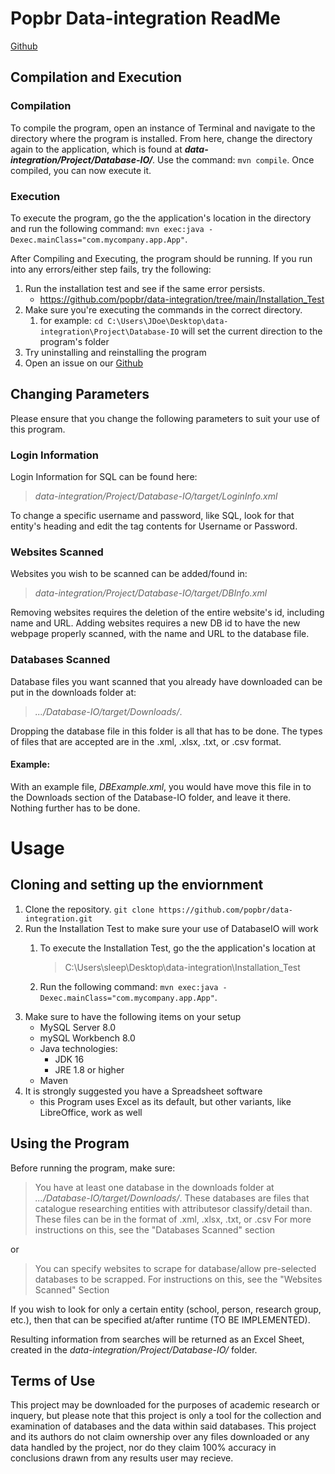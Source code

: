 <!--
ReadMe
Should be documented:
How to compile,
How to execute,
Which parameter(s) can be tweaked (typically, the user / password of the database user),
How to use the project.

>The above is just a reference as I type this out. It will be removed when the ReadMe is satisfactory.
-->


# Popbr Data-integration ReadMe 
[Github](https://github.com/popbr/data-integration)
## Compilation and Execution
### Compilation
To compile the program, open an instance of Terminal and navigate to the directory where the program is installed. From here, change the directory again to the application, which is found at 
***data-integration/Project/Database-IO/***. Use the command: `mvn compile`. Once compiled, you can now execute it.

### Execution
To execute the program, go the the application's location in the directory and run the following command: `mvn exec:java -Dexec.mainClass="com.mycompany.app.App"`.

After Compiling and Executing, the program should be running. If you run into any errors/either step fails, try the following:
1. Run the installation test and see if the same error persists.
    - https://github.com/popbr/data-integration/tree/main/Installation_Test
2. Make sure you're executing the commands in the correct directory.
    1. for example: `cd C:\Users\JDoe\Desktop\data-integration\Project\Database-IO` will set the current direction to the program's folder
3. Try uninstalling and reinstalling the program
4. Open an issue on our [Github](https://github.com/popbr/data-integration)

## Changing Parameters
Please ensure that you change the following parameters to suit your use of this program. 

### Login Information
Login Information for SQL can be found here:
>*data-integration/Project/Database-IO/target/LoginInfo.xml*

 To change a specific username and password, like SQL, look for that entity's heading and edit the tag contents for Username or Password.

### Websites Scanned
Websites you wish to be scanned can be added/found in:
> *data-integration/Project/Database-IO/target/DBInfo.xml*

Removing websites requires the deletion of the entire website's id, including name and URL.
Adding websites requires a new DB id to have the new webpage properly scanned, with the name and URL to the database file.

### Databases Scanned
Database files you want scanned that you already have downloaded can be put in the downloads folder at: 
> *.../Database-IO/target/Downloads/*. 

Dropping the database file in this folder is all that has to be done. 
The types of files that are accepted are in the .xml, .xlsx, .txt, or .csv format.

#### Example:
With an example file, *DBExample.xml*, you would have move this file in to the Downloads section of the Database-IO folder, and leave it there. Nothing further has to be done.  

# Usage

## Cloning and setting up the enviornment
1. Clone the repository.
    `git clone https://github.com/popbr/data-integration.git` 
2. Run the Installation Test to make sure your use of DatabaseIO will work
    1.  To execute the Installation Test, go the the application's location at
        > C:\Users\sleep\Desktop\data-integration\Installation_Test
   
    2. Run the following command: 
        `mvn exec:java -Dexec.mainClass="com.mycompany.app.App"`.
3. Make sure to have the following items on your setup
    - MySQL Server 8.0
    - mySQL Workbench 8.0
    - Java technologies:
        - JDK 16
        - JRE 1.8 or higher
    - Maven
4. It is strongly suggested you have a Spreadsheet software
    - this Program uses Excel as its default, but other variants, like LibreOffice, work as well   


## Using the Program
Before running the program, make sure:
> You have at least one database in the downloads folder at *.../Database-IO/target/Downloads/*. 
> These databases are files that catalogue researching entities with attributesor classify/detail than.
> These files can be in the format of .xml, .xlsx, .txt, or .csv
> For more instructions on this, see the "Databases Scanned" section

or
> You can specify websites to scrape for database/allow pre-selected databases to be scrapped. 
> For instructions on this, see the "Websites Scanned" Section

If you wish to look for only a certain entity (school, person, research group, etc.), then that can be specified at/after runtime (TO BE IMPLEMENTED). 

Resulting information from searches will be returned as an Excel Sheet, created in the  *data-integration/Project/Database-IO/* folder. 

## Terms of Use
This project may be downloaded for the purposes of academic research or inquery, but please note that this project is only a tool for the collection and examination of databases and the data within said databases. This project and its authors do not claim ownership over any files downloaded or any data handled by the project, nor do they claim 100% accuracy in conclusions drawn from any results user may recieve.